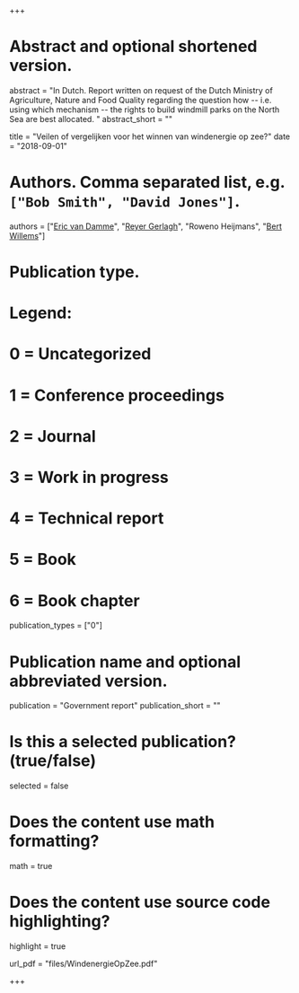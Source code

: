+++
# Abstract and optional shortened version.
abstract = "In Dutch. Report written on request of the Dutch Ministry of Agriculture, Nature and Food Quality regarding the question how -- i.e. using which mechanism -- the rights to build windmill parks on the North Sea are best allocated. "
abstract_short = ""

title = "Veilen of vergelijken voor het winnen van windenergie op zee?"
date = "2018-09-01"

# Authors. Comma separated list, e.g. `["Bob Smith", "David Jones"]`.
authors = ["[Eric van Damme](https://research.tilburguniversity.edu/en/persons/eric-van-damme)", "[Reyer Gerlagh](http://www.gerlagh.nl)", "Roweno Heijmans", "[Bert Willems](https://research.tilburguniversity.edu/en/persons/bert-willems)"]

# Publication type.
# Legend:
# 0 = Uncategorized
# 1 = Conference proceedings
# 2 = Journal
# 3 = Work in progress
# 4 = Technical report
# 5 = Book
# 6 = Book chapter
publication_types = ["0"]

# Publication name and optional abbreviated version.
publication = "Government report"
publication_short = ""

# Is this a selected publication? (true/false)
selected = false


# Does the content use math formatting?
math = true

# Does the content use source code highlighting?
highlight = true

url_pdf = "files/WindenergieOpZee.pdf"

+++
